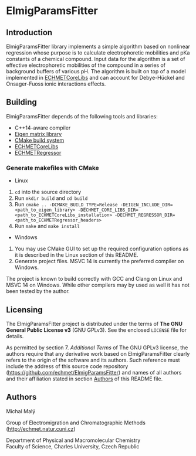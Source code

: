 ElmigParamsFitter
===

Introduction
---
ElmigParamsFitter library implements a simple algorithm based on nonlinear regression whose purpose is to calculate electrophoretic mobilities and pKa constants of a chemical compound. Input data for the algorithm is a set of effective electrophoretic mobilities of the compound in a series of background buffers of various pH. The algorithm is built on top of a model implemented in [ECHMETCoreLibs](https://github.com/echmet/ECHMETCoreLibs) and can account for Debye-Hückel and Onsager-Fuoss ionic interactions effects.

Building
---
ElmigParamsFitter depends of the following tools and libraries:

- C++14-aware compiler
- [Eigen matrix library](https://eigen.tuxfamily.org/)
- [CMake build system](http://cmake.org)
- [ECHMETCoreLibs](https://github.com/echmet/ECHMETCoreLibs)
- [ECHMETRegressor](https://github.com/echmet/ECHMETRegressor)

### Generate makefiles with CMake
- Linux
1. `cd` into the source directory
2. Run `mkdir build` and `cd build`
3. Run `cmake .. -DCMAKE_BUILD_TYPE=Release -DEIGEN_INCLUDE_DIR=<path_to_eigen_library> -DECHMET_CORE_LIBS_DIR=<path_to_ECHMETCoreLibs_installation> -DECHMET_REGRESSOR_DIR=<path_to_ECHMETRegressor_headers>`
4. Run `make` and `make install`
- Windows
1. You may use CMake GUI to set up the required configuration options as it is described in the Linux section of this README.
2. Generate project files. MSVC 14 is currently the preferred compiler on Windows.

The project is known to build correctly with GCC and Clang on Linux and MSVC 14 on Windows. While other compilers may by used as well it has not been tested by the author.

Licensing
---
The ElmigParamsFitter project is distributed under the terms of **The GNU General Public License v3** (GNU GPLv3). See the enclosed `LICENSE` file for details.

As permitted by section 7. *Additional Terms* of The GNU GPLv3 license, the authors require that any derivative work based on ElmigParamsFitter clearly refers to the origin of the software and its authors. Such reference must include the address of this source code repository (https://github.com/echmet/ElmigParamsFitter) and names of all authors and their affiliation stated in section [Authors](#Authors) of this README file.

<a name="Authors"></a>
Authors
---
Michal Malý    

Group of Electromigration and Chromatographic Methods (http://echmet.natur.cuni.cz)

Department of Physical and Macromolecular Chemistry  
Faculty of Science, Charles University, Czech Republic
